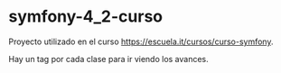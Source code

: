 # symfony-4_2-curso

Proyecto utilizado en el curso https://escuela.it/cursos/curso-symfony.

Hay un tag por cada clase para ir viendo los avances.

